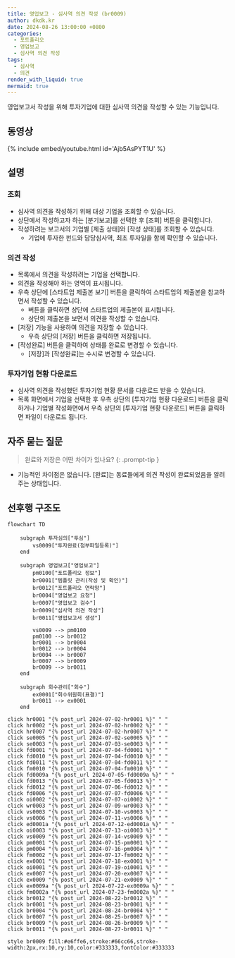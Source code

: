 ```yaml
---
title: 영업보고 - 심사역 의견 작성 (br0009)
author: dkdk.kr
date: 2024-08-26 13:00:00 +0800
categories:
  - 포트폴리오
  - 영업보고
  - 심사역 의견 작성
tags:
  - 심사역
  - 의견
render_with_liquid: true
mermaid: true
---
```

영업보고서 작성을 위해 투자기업에 대한 심사역 의견을 작성할 수 있는 기능입니다. 

## 동영상

{% include embed/youtube.html id='Ajb5AsPYT1U' %}

## 설명

### 조회
- 심사역 의견을 작성하기 위해 대상 기업을 조회할 수 있습니다.
- 상단에서 작성하고자 하는 [분기보고]를 선택한 후 [조회] 버튼을 클릭합니다.
- 작성하려는 보고서의 기업별 [제출 상태]와 [작성 상태]를 조회할 수 있습니다.
	- 기업에 투자한 펀드와 담당심사역, 최초 투자일을 함께 확인할 수 있습니다.

### 의견 작성
- 목록에서 의견을 작성하려는 기업을 선택합니다.
- 의견을 작성해야 하는 영역이 표시됩니다. 
- 우측 상단에 [스타트업 제출본 보기] 버튼을 클릭하여 스타트업의 제출본을 참고하면서 작성할 수 있습니다.
	- 버튼을 클릭하면 상단에 스타트업의 제출본이 표시됩니다. 
	- 상단의 제출본을 보면서 의견을 작성할 수 있습니다. 
- [저장] 기능을 사용하여 의견을 저장할 수 있습니다. 
	- 우측 상단의 [저장] 버튼을 클릭하면 저장됩니다.
- [작성완료] 버튼을 클릭하여 상태를 완료로 변경할 수 있습니다.
	- [저장]과 [작성완료]는 수시로 변경할 수 있습니다.

### 투자기업 현황 다운로드
- 심사역 의견을 작성했던 투자기업 현황 문서를 다운로드 받을 수 있습니다.
- 목록 화면에서 기업을 선택한 후 우측 상단의 [투자기업 현황 다운로드] 버튼을 클릭하거나 기업별 작성화면에서 우측 상단의 [투자기업 현황 다운로드] 버튼을 클릭하면 파일이 다운로드 됩니다. 

## 자주 묻는 질문

> 완료와 저장은 어떤 차이가 있나요?
{: .prompt-tip }

- 기능적인 차이점은 없습니다. [완료]는 동료들에게 의견 작성이 완료되었음을 알려주는 상태입니다.


## 선후행 구조도
```mermaid
flowchart TD

    subgraph 투자심의["투심"]
        vs0009["투자완료(첨부파일등록)"]
    end

    subgraph 영업보고["영업보고"]
        pm0100["포트폴리오 정보"]
        br0001["템플릿 관리(작성 및 확인)"]
        br0012["포트폴리오 연락망"]
        br0004["영업보고 요청"]
        br0007["영업보고 검수"]
        br0009["심사역 의견 작성"]
        br0011["영업보고서 생성"]

        vs0009 --> pm0100
        pm0100 --> br0012
        br0001 --> br0004
        br0012 --> br0004
        br0004 --> br0007
        br0007 --> br0009
        br0009 --> br0011
    end

    subgraph 회수관리["회수"]
        ex0001["회수위원회(표결)"]
        br0011 --> ex0001
    end

click hr0001 "{% post_url 2024-07-02-hr0001 %}" " "
click hr0002 "{% post_url 2024-07-02-hr0002 %}" " "
click hr0007 "{% post_url 2024-07-02-hr0007 %}" " "
click se0005 "{% post_url 2024-07-02-se0005 %}" " "
click se0003 "{% post_url 2024-07-03-se0003 %}" " "
click fd0001 "{% post_url 2024-07-04-fd0001 %}" " "
click fd0010 "{% post_url 2024-07-04-fd0010 %}" " "
click fd0011 "{% post_url 2024-07-04-fd0011 %}" " "
click fm0010 "{% post_url 2024-07-04-fm0010 %}" " "
click fd0009a "{% post_url 2024-07-05-fd0009a %}" " "
click fd0013 "{% post_url 2024-07-05-fd0013 %}" " "
click fd0012 "{% post_url 2024-07-06-fd0012 %}" " "
click fd0006 "{% post_url 2024-07-07-fd0006 %}" " "
click oi0002 "{% post_url 2024-07-07-oi0002 %}" " "
click wr0003 "{% post_url 2024-07-09-wr0003 %}" " "
click vs0003 "{% post_url 2024-07-10-vs0003 %}" " "
click vs0006 "{% post_url 2024-07-11-vs0006 %}" " "
click ed0001a "{% post_url 2024-07-12-ed0001a %}" " "
click oi0003 "{% post_url 2024-07-13-oi0003 %}" " "
click vs0009 "{% post_url 2024-07-14-vs0009 %}" " "
click pm0001 "{% post_url 2024-07-15-pm0001 %}" " "
click pm0004 "{% post_url 2024-07-16-pm0004 %}" " "
click fm0002 "{% post_url 2024-07-17-fm0002 %}" " "
click ex0001 "{% post_url 2024-07-18-ex0001 %}" " "
click oi0001 "{% post_url 2024-07-19-oi0001 %}" " "
click ex0007 "{% post_url 2024-07-20-ex0007 %}" " "
click ex0009 "{% post_url 2024-07-21-ex0009 %}" " "
click ex0009a "{% post_url 2024-07-22-ex0009a %}" " "
click fm0002a "{% post_url 2024-07-23-fm0002a %}" " "
click br0012 "{% post_url 2024-08-22-br0012 %}" " "
click br0001 "{% post_url 2024-08-23-br0001 %}" " "
click br0004 "{% post_url 2024-08-24-br0004 %}" " "
click br0007 "{% post_url 2024-08-25-br0007 %}" " "
click br0009 "{% post_url 2024-08-26-br0009 %}" " "
click br0011 "{% post_url 2024-08-27-br0011 %}" " "

style br0009 fill:#e6ffe6,stroke:#66cc66,stroke-width:2px,rx:10,ry:10,color:#333333,fontColor:#333333


```
